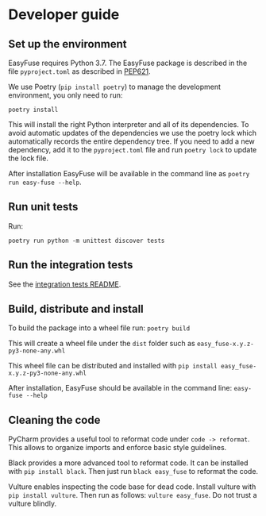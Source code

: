 # Developer guide

## Set up the environment

EasyFuse requires Python 3.7.
The EasyFuse package is described in the file `pyproject.toml` as described in [PEP621](https://packaging.python.org/en/latest/specifications/declaring-project-metadata/#declaring-project-metadata). 

We use Poetry (`pip install poetry`) to manage the development environment, you only need to run:
```
poetry install
```

This will install the right Python interpreter and all of its dependencies. 
To avoid automatic updates of the dependencies we use the poetry lock which automatically records the entire dependency tree.
If you need to add a new dependency, add it to the `pyproject.toml` file and run `poetry lock` to update the lock file.

After installation EasyFuse will be available in the command line as `poetry run easy-fuse --help`.

## Run unit tests

Run:
```
poetry run python -m unittest discover tests
```

## Run the integration tests

See the [integration tests README](integration_tests/README.md).

## Build, distribute and install

To build the package into a wheel file run: `poetry build`

This will create a wheel file under the `dist` folder such as `easy_fuse-x.y.z-py3-none-any.whl`

This wheel file can be distributed and installed with `pip install easy_fuse-x.y.z-py3-none-any.whl`

After installation, EasyFuse should be available in the command line: `easy-fuse --help`

## Cleaning the code

PyCharm provides a useful tool to reformat code under `code -> reformat`.
This allows to organize imports and enforce basic style guidelines.

Black provides a more advanced tool to reformat code. It can be installed with `pip install black`. 
Then just run `black easy_fuse` to reformat the code.

Vulture enables inspecting the code base for dead code. Install vulture with `pip install vulture`. 
Then run as follows: `vulture easy_fuse`. Do not trust a vulture blindly.

